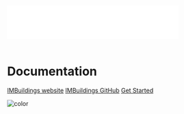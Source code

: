 <img src="./assets/IMBuildings_logo_white.png" width="400">
<br><br>

# Documentation

[IMBuildings website](https://www.imbuildings.com)
[IMBuildings GitHub]( https://github.com/IMBUILDINGS)
[Get Started](#start-here)

![color](#1f418c)

